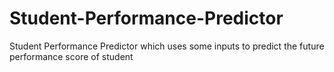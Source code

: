 # Student-Performance-Predictor
Student Performance Predictor which uses some inputs to predict the future performance score of student
